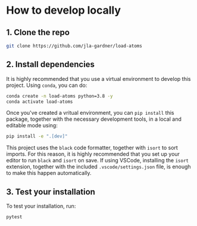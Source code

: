 # How to develop locally

## 1. Clone the repo

```bash
git clone https://github.com/jla-gardner/load-atoms
```

## 2. Install dependencies

It is highly recommended that you use a virtual environment to develop this project.
Using `conda`, you can do:

```bash
conda create -n load-atoms python=3.8 -y
conda activate load-atoms
```

Once you've created a vritual environment, you can `pip install` this package, together with the necessary development tools, in a local and editable mode using:

```bash
pip install -e ".[dev]"
```

This project uses the `black` code formatter, together with `isort` to sort imports.
For this reason, it is highly recommended that you set up your editor to run `black` and `isort` on save. If using VSCode, installing the `isort` extension, together with the included `.vscode/settings.json` file, is enough to make this happen automatically.

## 3. Test your installation

To test your installation, run:

```bash
pytest
```
